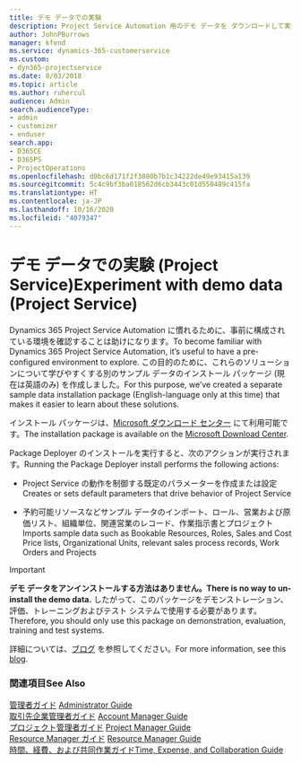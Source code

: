 ```yaml
---
title: デモ データでの実験
description: Project Service Automation 用のデモ データを ダウンロードして実行する方法
author: JohnPBurrows
manager: kfend
ms.service: dynamics-365-customerservice
ms.custom:
- dyn365-projectservice
ms.date: 8/03/2018
ms.topic: article
ms.author: ruhercul
audience: Admin
search.audienceType:
- admin
- customizer
- enduser
search.app:
- D365CE
- D365PS
- ProjectOperations
ms.openlocfilehash: d0bc6d171f2f3080b7b1c34222de49e93415a139
ms.sourcegitcommit: 5c4c9bf3ba018562d6cb3443c01d550489c415fa
ms.translationtype: HT
ms.contentlocale: ja-JP
ms.lasthandoff: 10/16/2020
ms.locfileid: "4079347"
---
```

# <a name="experiment-with-demo-data-project-service"></a><span data-ttu-id="1d4d8-103">デモ データでの実験 (Project Service)</span><span class="sxs-lookup"><span data-stu-id="1d4d8-103">Experiment with demo data (Project Service)</span></span>

<span data-ttu-id="1d4d8-104">Dynamics 365 Project Service Automation に慣れるために、事前に構成されている環境を確認することは助けになります。</span><span class="sxs-lookup"><span data-stu-id="1d4d8-104">To become familiar with Dynamics 365 Project Service Automation, it’s useful to have a pre-configured environment to explore.</span></span> <span data-ttu-id="1d4d8-105">この目的のために、これらのソリューションについて学びやすくする別のサンプル データのインストール パッケージ (現在は英語のみ) を作成しました。</span><span class="sxs-lookup"><span data-stu-id="1d4d8-105">For this purpose, we’ve created a separate sample data installation package (English-language only at this time) that makes it easier to learn about these solutions.</span></span> 

<span data-ttu-id="1d4d8-106">インストール パッケージは、[Microsoft ダウンロード センター](https://go.microsoft.com/fwlink/?linkid=859966) にて利用可能です。</span><span class="sxs-lookup"><span data-stu-id="1d4d8-106">The installation package is available on the [Microsoft Download Center](https://go.microsoft.com/fwlink/?linkid=859966).</span></span>  

<span data-ttu-id="1d4d8-107">Package Deployer のインストールを実行すると、次のアクションが実行されます。</span><span class="sxs-lookup"><span data-stu-id="1d4d8-107">Running the Package Deployer install performs the following actions:</span></span> 
  
-   <span data-ttu-id="1d4d8-108">Project Service の動作を制御する既定のパラメーターを作成または設定</span><span class="sxs-lookup"><span data-stu-id="1d4d8-108">Creates or sets default parameters that drive behavior of Project Service</span></span>  
  
-   <span data-ttu-id="1d4d8-109">予約可能リソースなどサンプル データのインポート、ロール、営業および原価リスト、組織単位、関連営業のレコード、作業指示書とプロジェクト</span><span class="sxs-lookup"><span data-stu-id="1d4d8-109">Imports sample data such as Bookable Resources, Roles, Sales and Cost Price lists, Organizational Units, relevant sales process records, Work Orders and Projects</span></span>    
  
> [!IMPORTANT]
> <span data-ttu-id="1d4d8-110">**デモ データをアンインストールする方法はありません。**</span><span class="sxs-lookup"><span data-stu-id="1d4d8-110">**There is no way to un-install the demo data.**</span></span> <span data-ttu-id="1d4d8-111">したがって、このパッケージをデモンストレーション、評価、トレーニングおよびテスト システムで使用する必要があります。</span><span class="sxs-lookup"><span data-stu-id="1d4d8-111">Therefore, you should only use this package on demonstration, evaluation, training and test systems.</span></span>

<span data-ttu-id="1d4d8-112">詳細については、[ブログ](https://blogs.msdn.microsoft.com/crm/2017/10/24/microsoft-dynamics-365-for-field-service-and-project-service-automation-sample-data) を参照してください。</span><span class="sxs-lookup"><span data-stu-id="1d4d8-112">For more information, see this [blog](https://blogs.msdn.microsoft.com/crm/2017/10/24/microsoft-dynamics-365-for-field-service-and-project-service-automation-sample-data).</span></span>





  
### <a name="see-also"></a><span data-ttu-id="1d4d8-113">関連項目</span><span class="sxs-lookup"><span data-stu-id="1d4d8-113">See Also</span></span>  
 <span data-ttu-id="1d4d8-114">[管理者ガイド](../psa/admin-guide.md) </span><span class="sxs-lookup"><span data-stu-id="1d4d8-114">[Administrator Guide](../psa/admin-guide.md) </span></span>  
 <span data-ttu-id="1d4d8-115">[取引先企業管理者ガイド](../psa/account-manager-guide.md) </span><span class="sxs-lookup"><span data-stu-id="1d4d8-115">[Account Manager Guide](../psa/account-manager-guide.md) </span></span>  
 <span data-ttu-id="1d4d8-116">[プロジェクト管理者ガイド](../psa/project-manager-guide.md) </span><span class="sxs-lookup"><span data-stu-id="1d4d8-116">[Project Manager Guide](../psa/project-manager-guide.md) </span></span>  
 <span data-ttu-id="1d4d8-117">[Resource Manager ガイド](../psa/resource-manager-guide.md) </span><span class="sxs-lookup"><span data-stu-id="1d4d8-117">[Resource Manager Guide](../psa/resource-manager-guide.md) </span></span>  
 [<span data-ttu-id="1d4d8-118">時間、経費、および共同作業ガイド</span><span class="sxs-lookup"><span data-stu-id="1d4d8-118">Time, Expense, and Collaboration Guide</span></span>](../psa/time-expense-collaboration-guide.md)
